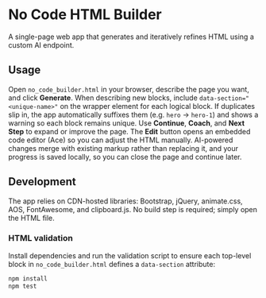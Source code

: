 # No Code HTML Builder

A single-page web app that generates and iteratively refines HTML using a custom AI endpoint.

## Usage

Open `no_code_builder.html` in your browser, describe the page you want, and click **Generate**. When describing new blocks, include `data-section="<unique-name>"` on the wrapper element for each logical block. If duplicates slip in, the app automatically suffixes them (e.g. `hero` → `hero-1`) and shows a warning so each block remains unique. Use **Continue**, **Coach**, and **Next Step** to expand or improve the page. The **Edit** button opens an embedded code editor (Ace) so you can adjust the HTML manually. AI-powered changes merge with existing markup rather than replacing it, and your progress is saved locally, so you can close the page and continue later.


## Development

The app relies on CDN-hosted libraries: Bootstrap, jQuery, animate.css, AOS, FontAwesome, and clipboard.js. No build step is required; simply open the HTML file.

### HTML validation

Install dependencies and run the validation script to ensure each top-level block in `no_code_builder.html` defines a `data-section` attribute:

```sh
npm install
npm test
```
